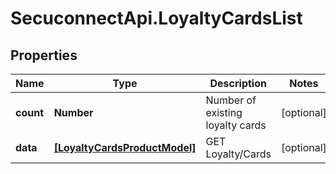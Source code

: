 # SecuconnectApi.LoyaltyCardsList

## Properties
Name | Type | Description | Notes
------------ | ------------- | ------------- | -------------
**count** | **Number** | Number of existing loyalty cards | [optional] 
**data** | [**[LoyaltyCardsProductModel]**](LoyaltyCardsProductModel.md) | GET Loyalty/Cards | [optional] 



